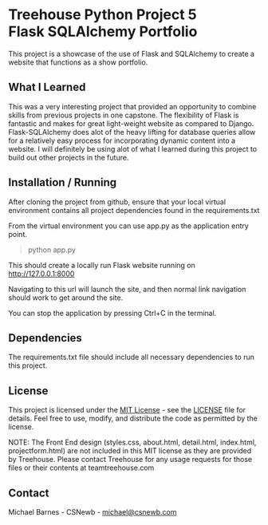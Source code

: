 # Treehouse Python Project 5 <br> Flask SQLAlchemy Portfolio

This project is a showcase of the use of Flask and SQLAlchemy to create
a website that functions as a show portfolio.

## What I Learned
This was a very interesting project that provided an opportunity to 
combine skills from previous projects in one capstone. The flexibility of Flask
is fantastic and makes for great light-weight website as compared to Django. Flask-SQLAlchemy
does alot of the heavy lifting for database queries allow for a relatively easy process
for incorporating dynamic content into a website. I will definitely be using alot of 
what I learned during this project to build out other projects in the future. 


## Installation / Running

After cloning the project from github, ensure that your local virtual environment contains all 
project dependencies found in the requirements.txt

From the virtual environment you can use app.py as the application entry point.  
> python app.py

This should create a locally run Flask website running on http://127.0.0.1:8000

Navigating to this url will launch the site, and then normal link navigation should 
work to get around the site.

You can stop the application by pressing Ctrl+C in the terminal.

## Dependencies

The requirements.txt file should include all necessary dependencies to run this project.

## License


This project is licensed under the [MIT License](https://opensource.org/licenses/MIT) - see the [LICENSE](license.txt) 
file for details. Feel free to use, modify, and distribute the code as permitted by the license.

NOTE: The Front End design (styles.css, about.html, detail.html, index.html, projectform.html)
are not included in this MIT license as they are provided by Treehouse. Please contact Treehouse for any usage
requests for those files or their contents at teamtreehouse.com


## Contact

Michael Barnes - CSNewb - michael@csnewb.com